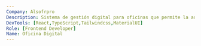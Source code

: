 ```yaml
---
Company: Alsofrpro
Description: Sistema de gestión digital para oficinas que permite la administración eficiente de documentos y procesos internos. Desarrollado con React y TypeScript, ofrece una interfaz intuitiva para optimizar el flujo de trabajo administrativo.
DevTools: [React,TypeScript,Tailwindcss,MaterialUI]
Role: [Frontend Developer]
Name: Oficina Digital
---
```


